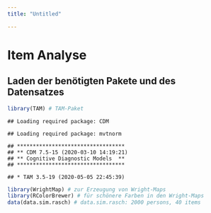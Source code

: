 ```yaml
---
title: "Untitled"

---
```


# Item Analyse
## Laden der benötigten Pakete und des Datensatzes


```r
library(TAM) # TAM-Paket
```

```
## Loading required package: CDM
```

```
## Loading required package: mvtnorm
```

```
## **********************************
## ** CDM 7.5-15 (2020-03-10 14:19:21)      
## ** Cognitive Diagnostic Models  **
## **********************************
```

```
## * TAM 3.5-19 (2020-05-05 22:45:39)
```

```r
library(WrightMap) # zur Erzeugung von Wright-Maps
library(RColorBrewer) # für schönere Farben in den Wright-Maps
data(data.sim.rasch) # data.sim.rasch: 2000 persons, 40 items
```

